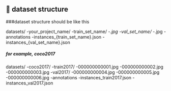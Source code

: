 

## :dart: dataset structure  

###dataset structure should be like this

 datasets/
     -your_project_name/
         -train_set_name/
             -*.jpg
         -val_set_name/
             -*.jpg
         -annotations
             -instances_{train_set_name}.json
             -instances_{val_set_name}.json

##### for example, coco2017

  datasets/
     -coco2017/
         -train2017/
             -000000000001.jpg
             -000000000002.jpg
             -000000000003.jpg
         -val2017/
             -000000000004.jpg
             -000000000005.jpg
             -000000000006.jpg
         -annotations
             -instances_train2017.json
             -instances_val2017.json
